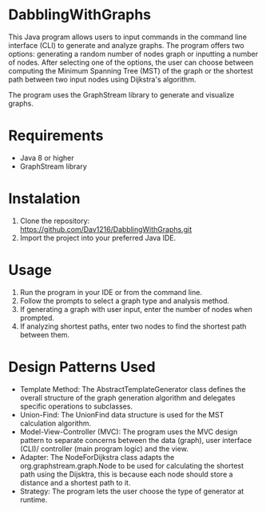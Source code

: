 # DabblingWithGraphs
This Java program allows users to input commands in the command line interface (CLI) to generate and analyze graphs. The program offers two options: generating a random number of nodes graph or inputting a number of nodes. After selecting one of the options, the user can choose between computing the Minimum Spanning Tree (MST) of the graph or the shortest path between two input nodes using Dijkstra's algorithm.

The program uses the GraphStream library to generate and visualize graphs.

# Requirements
* Java 8 or higher
* GraphStream library

# Instalation
1. Clone the repository: https://github.com/Dav1216/DabblingWithGraphs.git
2. Import the project into your preferred Java IDE.

# Usage
1. Run the program in your IDE or from the command line.
2. Follow the prompts to select a graph type and analysis method.
3. If generating a graph with user input, enter the number of nodes when prompted.
4. If analyzing shortest paths, enter two nodes to find the shortest path between them.

# Design Patterns Used
* Template Method: The AbstractTemplateGenerator class defines the overall structure of the graph generation algorithm and delegates specific operations to subclasses.
* Union-Find: The UnionFind data structure is used for the MST calculation algorithm.
* Model-View-Controller (MVC): The program uses the MVC design pattern to separate concerns between the data (graph), user interface (CLI)/ controller (main program logic) and the view.
* Adapter: The NodeForDijkstra class adapts the org.graphstream.graph.Node to be used for calculating the shortest path using the Dijsktra, this is because each node should store a distance and a shortest path to it. 
* Strategy: The program lets the user choose the type of generator at runtime.

